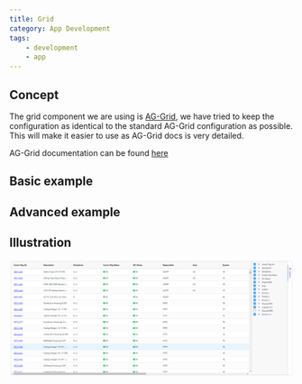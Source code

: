 ```yaml
---
title: Grid
category: App Development
tags:
    - development
    - app
---
```


## Concept

The grid component we are using is [AG-Grid](https://www.ag-grid.com/), we have tried to keep the configuration as identical to the standard AG-Grid configuration as possible. This will make it easier to use as AG-Grid docs is very detailed.

AG-Grid documentation can be found [here](https://www.ag-grid.com/react-data-grid/)

## Basic example

## Advanced example

## Illustration

![Alt text](./pictures/gridIllustration.png 'Illustration')

